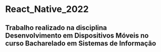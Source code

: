 # React_Native_2022
## Trabalho realizado na disciplina Desenvolvimento em Dispositivos Móveis no curso Bacharelado em Sistemas de Informação

